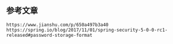 ## 参考文章
```jshelllanguage
https://www.jianshu.com/p/650a497b3a40
https://spring.io/blog/2017/11/01/spring-security-5-0-0-rc1-released#password-storage-format
```